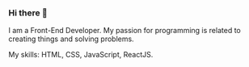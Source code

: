 ### Hi there 👋

I am a Front-End Developer. My passion for programming is related to creating things and solving problems. 

My skills: HTML, CSS, JavaScript, ReactJS.
